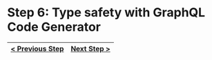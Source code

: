 # Step 6: Type safety with GraphQL Code Generator

[//]: # (head-end)




[//]: # (foot-start)

[{]: <helper> (navStep)

| [< Previous Step](step5.md) | [Next Step >](step7.md) |
|:--------------------------------|--------------------------------:|

[}]: #
